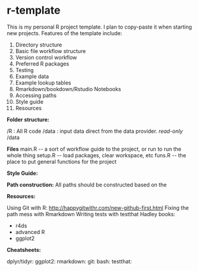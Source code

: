 # r-template
This is my personal R project template. I plan to copy-paste it when starting new projects. Features of the template include:

1)  Directory structure
2)  Basic file workflow structure
3)  Version control workflow
4)  Preferred R packages
5)  Testing
6)  Example data
7)  Example lookup tables
8)  Rmarkdown/bookdown/Rstudio Notebooks
9)  Accessing paths
10) Style guide
11) Resources


**Folder structure:**

/R : All R code
/data : input data direct from the data provider. *read-only*
/data

**Files**
main.R -- a sort of workflow guide to the project, or run to run the whole thing
setup.R -- load packages, clear workspace, etc
funs.R -- the place to put general functions for the project


**Style Guide:**


**Path construction:**
All paths should be constructed based on the 

**Resources:**

Using Git with R: http://happygitwithr.com/new-github-first.html
Fixing the path mess with Rmarkdown
Writing tests with testthat
Hadley books:
- r4ds
- advanced R
- ggplot2

**Cheatsheets:**

dplyr/tidyr:
ggplot2:
rmarkdown:
git:
bash:
testthat:



